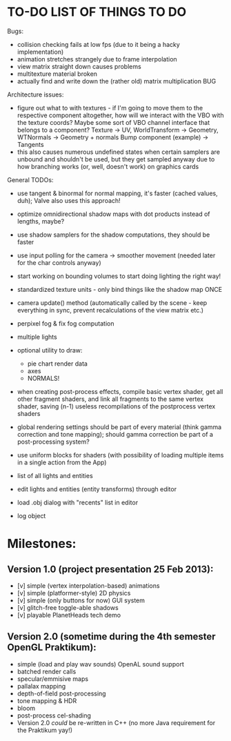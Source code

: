 TO-DO LIST OF THINGS TO DO
===============================================================================
Bugs:
 - collision checking fails at low fps (due to it being a hacky implementation)
 - animation stretches strangely due to frame interpolation
 - view matrix straight down causes problems
 - multitexture material broken
 - actually find and write down the (rather old) matrix multiplication BUG
 
Architecture issues:
 - figure out what to with textures - if I'm going to move them to the
   respective component altogether, how will we interact with the VBO with the
   texture coords? Maybe some sort of VBO channel interface that belongs to a
   component? Texture -> UV, WorldTransform -> Geometry, WTNormals -> Geometry + normals
   Bump component (example) -> Tangents
 - this also causes numerous undefined states when certain samplers are unbound
   and shouldn't be used, but they get sampled anyway due to how branching works
   (or, well, doesn't work) on graphics cards
   
General TODOs:
 - use tangent & binormal for normal mapping, it's faster (cached values, duh);
 Valve also uses this approach!
 - optimize omnidirectional shadow maps with dot products instead of lengths, maybe?
 - use shadow samplers for the shadow computations, they should be faster
 - use input polling for the camera -> smoother movement (needed later for the char controls anyway)
 - start working on bounding volumes to start doing lighting the right way!
 - standardized texture units - only bind things like the shadow map ONCE
 - camera update() method (automatically called by the scene - keep everything in sync, prevent recalculations of the view matrix etc.)
 - perpixel fog & fix fog computation
 - multiple lights
 
 - optional utility to draw:
   - pie chart render data
   - axes
   - NORMALS!
 - when creating post-process effects, compile basic vertex shader, get 
  all other fragment shaders, and link all fragments to the same vertex shader,
  saving (n-1) useless recompilations of the postprocess vertex shaders
  
  - global rendering settings should be part of every material (think
  gamma correction and tone mapping); should gamma correction be part of a
  post-processing system?
 
 - use uniform blocks for shaders (with possibility of loading multiple items
  in a single action from the App)
 - list of all lights and entities
 - edit lights and entities (entity transforms) through editor
 - load .obj dialog with "recents" list in editor
 - log object
 

Milestones:
================================================================================
Version 1.0 (project presentation 25 Feb 2013):
--------------------------------------------------------------------------------
 - [v] simple (vertex interpolation-based) animations
 - [v] simple (platformer-style) 2D physics
 - [v] simple (only buttons for now) GUI system
 - [v] glitch-free toggle-able shadows
 - [v] playable PlanetHeads tech demo
 
Version 2.0 (sometime during the 4th semester OpenGL Praktikum):
--------------------------------------------------------------------------------
 - simple (load and play wav sounds) OpenAL sound support
 - batched render calls
 - specular/emmisive maps
 - pallalax mapping
 - depth-of-field post-processing
 - tone mapping & HDR
 - bloom
 - post-process cel-shading 
 - Version 2.0 *could* be re-written in C++ (no more Java requirement for the 
 Praktikum yay!)